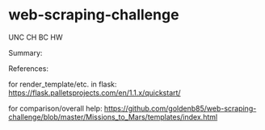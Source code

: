 # web-scraping-challenge
UNC CH BC HW

Summary:


References:

for render_template/etc. in flask:
https://flask.palletsprojects.com/en/1.1.x/quickstart/

for comparison/overall help:
https://github.com/goldenb85/web-scraping-challenge/blob/master/Missions_to_Mars/templates/index.html


